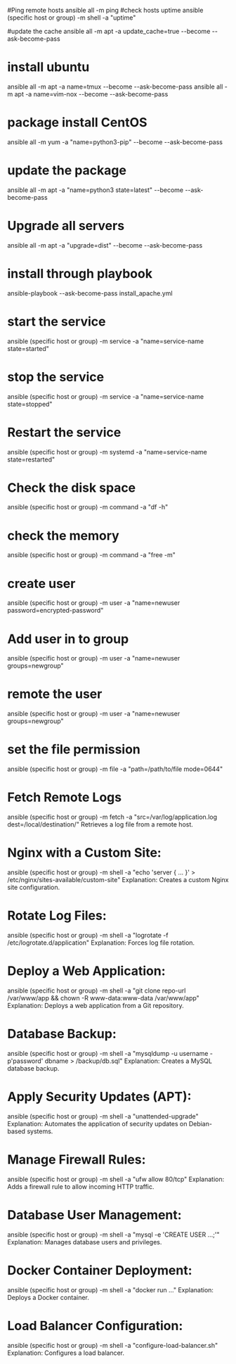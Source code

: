 #Ping remote hosts 
ansible all -m ping
#check hosts uptime 
ansible (specific host or group) -m shell -a "uptime"

#update the cache 
ansible all -m apt -a update_cache=true --become --ask-become-pass

#  install ubuntu 
ansible all -m apt -a name=tmux --become --ask-become-pass
ansible all -m apt -a name=vim-nox --become --ask-become-pass

# package install CentOS
ansible all -m yum -a "name=python3-pip" --become --ask-become-pass

# update the package 
ansible all -m apt -a "name=python3 state=latest" --become --ask-become-pass

# Upgrade all servers 
ansible all -m apt -a "upgrade=dist" --become --ask-become-pass

# install through playbook 
ansible-playbook --ask-become-pass install_apache.yml

# start the service
ansible (specific host or group)  -m service -a "name=service-name state=started"
# stop the service
ansible (specific host or group)  -m service -a "name=service-name state=stopped"

# Restart the service 
 ansible (specific host or group) -m systemd -a "name=service-name state=restarted"

# Check the disk space 
 ansible (specific host or group) -m command -a "df -h"

# check the memory 
 ansible (specific host or group) -m command -a "free -m"

# create user 
 ansible (specific host or group) -m user -a "name=newuser password=encrypted-password"

# Add user in to group 
 ansible (specific host or group) -m user -a "name=newuser groups=newgroup"

# remote the user 
 ansible (specific host or group) -m user -a "name=newuser groups=newgroup"

# set the file permission 
 ansible (specific host or group) -m file -a "path=/path/to/file mode=0644"

# Fetch Remote Logs
 ansible (specific host or group) -m fetch -a "src=/var/log/application.log dest=/local/destination/"
Retrieves a log file from a remote host.

#  Nginx with a Custom Site:
 ansible (specific host or group) -m shell -a "echo 'server { ... }' > /etc/nginx/sites-available/custom-site"
Explanation: Creates a custom Nginx site configuration.

# Rotate Log Files:
 ansible (specific host or group) -m shell -a "logrotate -f /etc/logrotate.d/application"
Explanation: Forces log file rotation.

# Deploy a Web Application:
 ansible (specific host or group) -m shell -a "git clone repo-url /var/www/app && chown -R www-data:www-data /var/www/app"
Explanation: Deploys a web application from a Git repository.

# Database Backup:
 ansible (specific host or group) -m shell -a "mysqldump -u username -p'password' dbname > /backup/db.sql"
Explanation: Creates a MySQL database backup.

# Apply Security Updates (APT):
 ansible (specific host or group) -m shell -a "unattended-upgrade"
Explanation: Automates the application of security updates on Debian-based systems.

# Manage Firewall Rules:
 ansible (specific host or group) -m shell -a "ufw allow 80/tcp"
Explanation: Adds a firewall rule to allow incoming HTTP traffic.

# Database User Management:
 ansible (specific host or group) -m shell -a "mysql -e 'CREATE USER ...;'"
Explanation: Manages database users and privileges.


# Docker Container Deployment:
 ansible (specific host or group) -m shell -a "docker run ..."
Explanation: Deploys a Docker container.

# Load Balancer Configuration:
 ansible (specific host or group) -m shell -a "configure-load-balancer.sh"
Explanation: Configures a load balancer.



